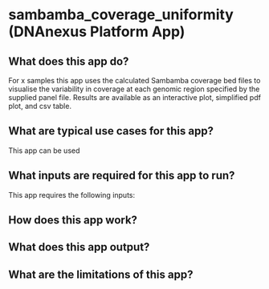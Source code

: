 <!-- dx-header -->
# sambamba_coverage_uniformity (DNAnexus Platform App)


## What does this app do?
For x samples this app uses the calculated Sambamba coverage bed files to visualise the variability in coverage at each genomic region specified by the supplied panel file.  Results are available as an interactive plot, simplified pdf plot, and csv table.

## What are typical use cases for this app?

This app can be used

## What inputs are required for this app to run?
This app requires the following inputs:


## How does this app work?

## What does this app output?

## What are the limitations of this app?